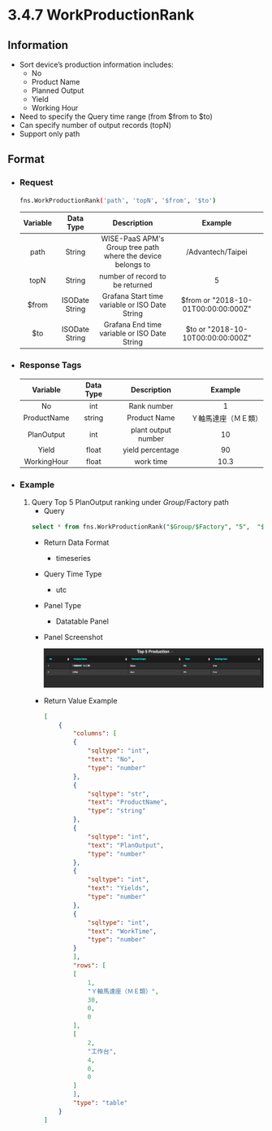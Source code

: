 # 3.4.7 WorkProductionRank

## Information

* Sort device’s production information includes:
    * No
    * Product Name
    * Planned Output
    * Yield
    * Working Hour
* Need to specify the Query time range (from $from to $to)
* Can specify number of output records (topN)
* Support only path


## Format

* ### Request

  ``` sh
  fns.WorkProductionRank('path', 'topN', '$from', '$to')
  ```

  | Variable | Data Type | Description | Example |
  | :---: | :---: | :---: | :---: |
  | path | String | WISE-PaaS APM's Group tree path<br>where the device belongs to | /Advantech/Taipei |
  | topN | String | number of record to be returned | 5 |
  | $from | ISODate String | Grafana Start time variable or ISO Date String | $from or "2018-10-01T00:00:00:000Z" |
  | $to | ISODate String | Grafana End time variable or ISO Date String | $to or "2018-10-10T00:00:00:000Z" |

* ### Response Tags

    | Variable | Data Type | Description | Example |
    | :---: | :---: | :---: | :---: |
    | No | int | Rank number | 1 |
    | ProductName | string | Product Name | Ｙ軸馬達座（ＭＥ類）|
    | PlanOutput | int | plant output number | 10 |
    | Yield | float | yield percentage | 90 |
    | WorkingHour | float | work time | 10.3 |


* ### Example
    1. Query Top 5 PlanOutput ranking under $Group/$Factory path
        - Query
        ``` sql
        select * from fns.WorkProductionRank("$Group/$Factory", "5",  "$from", "$to") 
        ```
        - Return Data Format
            * timeseries
        - Query Time Type
            * utc
        - Panel Type
            * Datatable Panel
        - Panel Screenshot

            ![](/images/3.4.7-WorkProductionRank.png)
        - Return Value Example

            ``` json
            [
                {
                    "columns": [
                    {
                        "sqltype": "int",
                        "text": "No",
                        "type": "number"
                    },
                    {
                        "sqltype": "str",
                        "text": "ProductName",
                        "type": "string"
                    },
                    {
                        "sqltype": "int",
                        "text": "PlanOutput",
                        "type": "number"
                    },
                    {
                        "sqltype": "int",
                        "text": "Yields",
                        "type": "number"
                    },
                    {
                        "sqltype": "int",
                        "text": "WorkTime",
                        "type": "number"
                    }
                    ],
                    "rows": [
                    [
                        1,
                        "Ｙ軸馬達座（ＭＥ類）",
                        30,
                        0,
                        0
                    ],
                    [
                        2,
                        "工作台",
                        4,
                        0,
                        0
                    ]
                    ],
                    "type": "table"
                }
            ]
            ```
